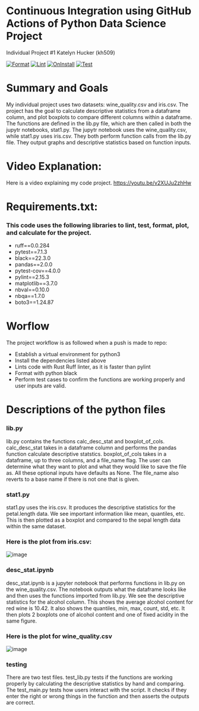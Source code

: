 # Continuous Integration using GitHub Actions of Python Data Science Project
Individual Project #1
Katelyn Hucker (kh509)

[![Format](https://github.com/nogibjj/kh509_indproject1/actions/workflows/format.yml/badge.svg)](https://github.com/nogibjj/kh509_indproject1/actions/workflows/format.yml)
[![Lint](https://github.com/nogibjj/kh509_indproject1/actions/workflows/lint.yml/badge.svg)](https://github.com/nogibjj/kh509_indproject1/actions/workflows/lint.yml)
[![OnInstall](https://github.com/nogibjj/kh509_indproject1/actions/workflows/install.yml/badge.svg)](https://github.com/nogibjj/kh509_indproject1/actions/workflows/install.yml)
[![Test](https://github.com/nogibjj/kh509_indproject1/actions/workflows/test.yml/badge.svg)](https://github.com/nogibjj/kh509_indproject1/actions/workflows/test.yml)

# Summary and Goals
My individual project uses two datasets: wine_quality.csv and iris.csv. The project has the goal to calculate descriptive statistics from a dataframe column, and plot boxplots to compare different columns within a dataframe. The functions are defined in the lib.py file, which are then called in both the jupytr notebooks, stat1.py. The jupytr notebook uses the wine_quality.csv, while stat1.py uses iris.csv. They both perform function calls from the lib.py file. They output graphs and descriptive statistics based on function inputs. 

# Video Explanation:
Here is a video explaining my code project. 
https://youtu.be/v2XUJu2zhHw


# Requirements.txt:
### This code uses the following libraries to lint, test, format, plot, and calculate for the project. 

- ruff==0.0.284
- pytest==7.1.3
- black==22.3.0
- pandas==2.0.0 
- pytest-cov==4.0.0
- pylint==2.15.3
- matplotlib==3.7.0
- nbval==0.10.0
- nbqa==1.7.0
- boto3==1.24.87


# Worflow 

The project workflow is as followed when a push is made to repo:

- Establish a virtual environment for python3
- Install the dependencies listed above
- Lints code with Rust Ruff linter, as it is faster than pylint
- Format with python black
- Perform test cases to confirm the functions are working properly and user inputs are valid.

# Descriptions of the python files

### lib.py 

lib.py contains the functions calc_desc_stat and boxplot_of_cols. calc_desc_stat takes in a dataframe column and performs the pandas function calculate descriptive statstics. boxplot_of_cols takes in a dataframe, up to three columns, and a file_name flag. The user can determine what they want to plot and what they would like to save the file as. All these optional inputs have defaults as None. The file_name also reverts to a base name if there is not one that is given.  


### stat1.py 

stat1.py uses the iris.csv. It produces the descriptive statistics for the petal.length data. We see important information like mean, quantiles, etc. This is then plotted as a boxplot and compared to the sepal length data within the same dataset. 

### Here is the plot from iris.csv:

![image](https://github.com/nogibjj/kh509_indproject1/assets/143521756/0e7be0d7-c986-4d60-a928-d15eb9e50cb4)


### desc_stat.ipynb

desc_stat.ipynb is a jupyter notebook that performs functions in lib.py on the wine_quality.csv. The notebook outputs what the dataframe looks like and then uses the functions imported from lib.py. We see the descriptive statistics for the alcohol column. This shows the average alcohol content for red wine is 10.42. It also shows the quantiles, min, max, count, std, etc. It then plots 2 boxplots one of alcohol content and one of fixed acidity in the same figure. 

### Here is the plot for wine_quality.csv

![image](https://github.com/nogibjj/kh509_indproject1/assets/143521756/ee646c69-265b-48be-a985-399db0e63e37)


### testing

There are two test files. test_lib.py tests if the functions are working properly by calculating the descriptive statistics by hand and comparing. The test_main.py tests how users interact with the script. It checks if they enter the right or wrong things in the function and then asserts the outputs are correct. 

  
